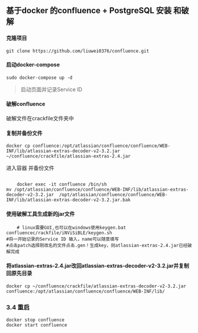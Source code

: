 基于docker 的confluence + PostgreSQL 安装 和破解
---

####  克隆项目
```
git clone https://github.com/liuwei0376/confluence.git
```
#### 启动docker-compose
```
sudo docker-compose up -d
```
> 启动页面并记录Service ID

#### 破解confluence
 
 破解文件在crackfile文件夹中
 
#### 复制并备份文件

```
docker cp confluence:/opt/atlassian/confluence/confluence/WEB-INF/lib/atlassian-extras-decoder-v2-3.2.jar ~/confluence/crackfile/atlassian-extras-2.4.jar
```
进入容器 并备份文件

 
```

    docker exec -it confluence /bin/sh
mv /opt/atlassian/confluence/confluence/WEB-INF/lib/atlassian-extras-decoder-v2-3.2.jar  /opt/atlassian/confluence/confluence/WEB-INF/lib/atlassian-extras-decoder-v2-3.2.jar.bak
```





#### 使用破解工具生成新的jar文件
    
```
    # linux需要GUI,也可以在windows使用keygen.bat
confluencec/rackfile/iNViSiBLE/keygen.sh
#将一开始记录的Service ID 输入，name可以随意填写
#点击patch选择刚改名的文件点击.gen！生成key，则atlassian-extras-2.4.jar已经破解完成
```



####  将atlassian-extras-2.4.jar改回atlassian-extras-decoder-v2-3.2.jar并复制回原先目录

```
docker cp ~/confluence/crackfile/atlassian-extras-decoder-v2-3.2.jar confluence:/opt/atlassian/confluence/confluence/WEB-INF/lib/
```
### 3.4 重启

```
docker stop confluence
docker start confluence
```

